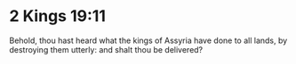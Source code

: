 # 2 Kings 19:11

Behold, thou hast heard what the kings of Assyria have done to all lands, by destroying them utterly: and shalt thou be delivered?